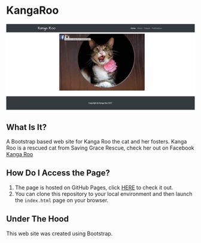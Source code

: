 # KangaRoo

![Kanga Roo](assets/images/github/PageScreenshot.png)

## What Is It?
A Bootstrap based web site for Kanga Roo the cat and her fosters.  Kanga Roo is a rescued cat from Saving Grace Rescue, check her out on Facebook [Kanga Roo](https://www.facebook.com/KangaRooTheKitty/)

## How Do I Access the Page?
1. The page is hosted on GitHub Pages, click [HERE](https://xtiane.github.io/KangaRoo/) to check it out.
2. You can clone this repository to your local environment and then launch the ```index.html``` page on your browser.

## Under The Hood
This web site was created using Bootstrap.
